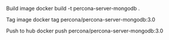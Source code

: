 Build image
docker build -t percona-server-mongodb .

Tag image
docker tag <NNNNN> percona/percona-server-mongodb:3.0

Push to hub
docker push percona/percona-server-mongodb:3.0
